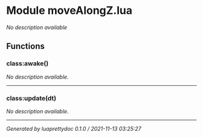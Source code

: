 # Module moveAlongZ.lua
_No description available_

## Functions

### class:awake()

_No description available._

---

### class:update(dt)

_No description available._

---

_Generated by luaprettydoc 0.1.0 / 2021-11-13 03:25:27_
